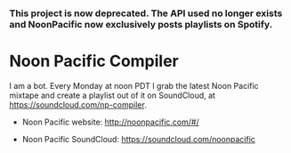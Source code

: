 ### This project is now deprecated. The API used no longer exists and NoonPacific now exclusively posts playlists on Spotify.

# Noon Pacific Compiler

I am a bot. Every Monday at noon PDT I grab the latest Noon Pacific mixtape and create a playlist out of it on SoundCloud, at https://soundcloud.com/np-compiler.

* Noon Pacific website: http://noonpacific.com/#/

* Noon Pacific SoundCloud: https://soundcloud.com/noonpacific
